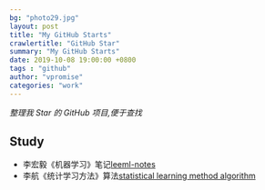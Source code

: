 ```yaml
---
bg: "photo29.jpg"
layout: post
title: "My GitHub Starts"
crawlertitle: "GitHub Star"
summary: "My GitHub Starts"
date: 2019-10-08 19:00:00 +0800
tags : "github"
author: "vpromise"
categories: "work"
---
```


*整理我 Star 的 GitHub 项目,便于查找*

## Study
- 李宏毅《机器学习》笔记[leeml-notes](https://github.com/datawhalechina/leeml-notes)
- 李航《统计学习方法》算法[statistical learning method algorithm](https://github.com/WenDesi/lihang_book_algorithm)